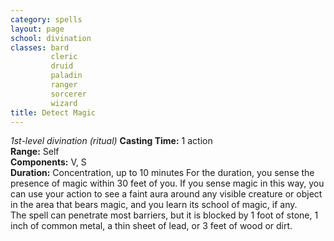 ```yaml
---
category: spells
layout: page
school: divination
classes: bard
         cleric
         druid
         paladin
         ranger
         sorcerer
         wizard
title: Detect Magic 
---
```

_1st-level divination (ritual)_ 
**Casting Time:** 1 action    
**Range:** Self    
**Components:** V, S    
**Duration:** Concentration, up to 10 minutes 
For the duration, you sense the presence of magic within 30 feet of you. If you sense magic in this way, you can use your action to see a faint aura around any visible creature or object in the area that bears magic, and you learn its school of magic, if any.    
The spell can penetrate most barriers, but it is blocked by 1 foot of stone, 1 inch of common metal, a thin sheet of lead, or 3 feet of wood or dirt. 
